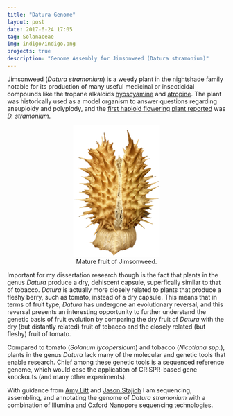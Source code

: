 ```yaml
---
title: "Datura Genome"
layout: post
date: 2017-6-24 17:05
tag: Solanaceae
img: indigo/indigo.png
projects: true
description: "Genome Assembly for Jimsonweed (Datura stramonium)"
---
```


Jimsonweed (*Datura stramonium*) is a weedy plant in the nightshade family notable for its production of many useful medicinal or insecticidal compounds like the tropane alkaloids [hyoscyamine](https://en.wikipedia.org/wiki/Hyoscyamine) and [atropine](https://en.wikipedia.org/wiki/Atropine). The plant was historically used as a model organism to answer questions regarding aneuploidy and polyplody, and the [first haploid flowering plant reported](http://www.doi.org/10.1126/science.55.1433.646) was *D. stramonium*. 

<center>
<figure>
    <img src="../assets/images/Dstr.png" alt="Datura fruit" width="200"/>
    <figcaption>Mature fruit of Jimsonweed.</figcaption>
</figure>
</center>

Important for my dissertation research though is the fact that plants in the genus *Datura* produce a dry, dehiscent capsule, superfically similar to that of tobacco. *Datura* is actually more closely related to plants that produce a fleshy berry, such as tomato, instead of a dry capsule. This means that in terms of fruit type, *Datura* has undergone an evolutionary reversal, and this reversal presents an interesting opportunity to further understand the genetic basis of fruit evolution by comparing the dry fruit of *Datura* with the dry (but distantly related) fruit of tobacco and the closely related (but fleshy) fruit of tomato.

Compared to tomato (*Solanum lycopersicum*) and tobacco (*Nicotiana spp.*), plants in the genus *Datura* lack many of the molecular and genetic tools that enable research. Chief among these genetic tools is a sequenced reference genome, which would ease the application of CRISPR-based gene knockouts (and many other experiments).

With guidance from [Amy Litt](https://profiles.ucr.edu/app/home/profile/amylitt) and [Jason Stajich](http://lab.stajich.org/home/welcome/) I am sequencing, assembling, and annotating the genome of *Datura stramonium* with a combination of Illumina and Oxford Nanopore sequencing technologies.



